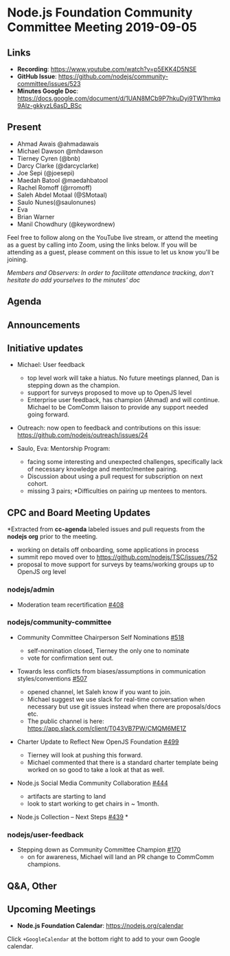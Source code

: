 # Node.js Foundation Community Committee Meeting 2019-09-05

## Links

- **Recording**: https://www.youtube.com/watch?v=p5EKK4D5NSE
- **GitHub Issue**: https://github.com/nodejs/community-committee/issues/523
- **Minutes Google Doc**: https://docs.google.com/document/d/1UAN8MCb9P7hkuDyi9TW1hmkq9Alz-gkkyzL6asD_BSc

## Present

- Ahmad Awais @ahmadawais
- Michael Dawson @mhdawson
- Tierney Cyren (@bnb)
- Darcy Clarke (@darcyclarke)
- Joe Sepi (@joesepi)
- Maedah Batool @maedahbatool
- Rachel Romoff (@rromoff)
- Saleh Abdel Motaal (@SMotaal)
- Saulo Nunes(@saulonunes)
- Eva
- Brian Warner
- Manil Chowdhury (@keywordnew)

Feel free to follow along on the YouTube live stream, or attend the meeting as a guest by calling into Zoom, using the links below. If you will be attending as a guest, 
please comment on this issue to let us know you'll be joining.

*Members and Observers: In order to facilitate attendance tracking, don't hesitate do add yourselves to the minutes' doc*

## Agenda

## Announcements

## Initiative updates
* Michael: User feedback
  * top level work will take a hiatus. No future meetings planned, Dan is stepping down as the
    champion.
  * support for surveys proposed to move up to OpenJS level
  * Enterprise user feedback, has champion (Ahmad) and will continue.  Michael to be
    ComComm liaison to provide any support needed going forward.

* Outreach: now open to feedback and contributions on this issue: https://github.com/nodejs/outreach/issues/24

* Saulo, Eva: Mentorship Program: 
  * facing some interesting and unexpected challenges, specifically lack of necessary knowledge
    and mentor/mentee pairing.
  * Discussion about using a pull request for subscription on next cohort.
  * missing 3 pairs;
  *Difficulties on pairing up mentees to mentors.

## CPC and Board Meeting Updates
 
*Extracted from **cc-agenda** labeled issues and pull requests from the **nodejs org** prior to the meeting.

  * working on details off onboarding, some applications in process
  * summit repo moved over to https://github.com/nodejs/TSC/issues/752
  * proposal to move support for surveys by teams/working groups up to OpenJS org level

### nodejs/admin

* Moderation team recertification [#408](https://github.com/nodejs/admin/issues/408)

### nodejs/community-committee

* Community Committee Chairperson Self Nominations [#518](https://github.com/nodejs/community-committee/issues/518)
  * self-nomination closed, Tierney the only one to nominate
  * vote for confirmation sent out. 

* Towards less conflicts from biases/assumptions in communication styles/conventions [#507](https://github.com/nodejs/community-committee/issues/507)
  * opened channel, let Saleh know if you want to join.
  * Michael suggest we use slack for real-time conversation when necessary
    but use git issues instead when there are proposals/docs etc.
  * The public channel is here: https://app.slack.com/client/T043VB7PW/CMQM6ME1Z

* Charter Update to Reflect New OpenJS Foundation [#499](https://github.com/nodejs/community-committee/issues/499)
  * Tierney will look at pushing this forward.
  * Michael commented that there is a standard charter template being worked on 
    so good to take a look at that as well.

* Node.js Social Media Community Collaboration [#444](https://github.com/nodejs/community-committee/issues/444)
  * artifacts are starting to land
  * look to start working to get chairs in ~ 1month.

* Node.js Collection – Next Steps [#439](https://github.com/nodejs/community-committee/issues/439)
  * 


### nodejs/user-feedback

* Stepping down as Community Committee Champion [#170](https://github.com/nodejs/user-feedback/pull/170)
  * on for awareness, Michael will land an PR change to CommComm champions.


## Q&A, Other

## Upcoming Meetings

* **Node.js Foundation Calendar**: https://nodejs.org/calendar

Click `+GoogleCalendar` at the bottom right to add to your own Google calendar.